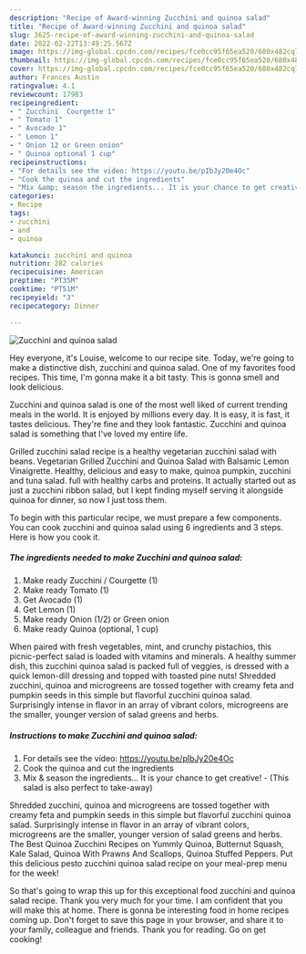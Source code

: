 ```yaml
---
description: "Recipe of Award-winning Zucchini and quinoa salad"
title: "Recipe of Award-winning Zucchini and quinoa salad"
slug: 3625-recipe-of-award-winning-zucchini-and-quinoa-salad
date: 2022-02-22T13:49:25.567Z
image: https://img-global.cpcdn.com/recipes/fce0cc95f65ea520/680x482cq70/zucchini-and-quinoa-salad-recipe-main-photo.jpg
thumbnail: https://img-global.cpcdn.com/recipes/fce0cc95f65ea520/680x482cq70/zucchini-and-quinoa-salad-recipe-main-photo.jpg
cover: https://img-global.cpcdn.com/recipes/fce0cc95f65ea520/680x482cq70/zucchini-and-quinoa-salad-recipe-main-photo.jpg
author: Frances Austin
ratingvalue: 4.1
reviewcount: 17983
recipeingredient:
- " Zucchini  Courgette 1"
- " Tomato 1"
- " Avocado 1"
- " Lemon 1"
- " Onion 12 or Green onion"
- " Quinoa optional 1 cup"
recipeinstructions:
- "For details see the video: https://youtu.be/pIbJy20e4Oc"
- "Cook the quinoa and cut the ingredients"
- "Mix &amp; season the ingredients... It is your chance to get creative! (This salad is also perfect to take-away)"
categories:
- Recipe
tags:
- zucchini
- and
- quinoa

katakunci: zucchini and quinoa 
nutrition: 282 calories
recipecuisine: American
preptime: "PT35M"
cooktime: "PT51M"
recipeyield: "3"
recipecategory: Dinner

---
```



![Zucchini and quinoa salad](https://img-global.cpcdn.com/recipes/fce0cc95f65ea520/680x482cq70/zucchini-and-quinoa-salad-recipe-main-photo.jpg)

Hey everyone, it's Louise, welcome to our recipe site. Today, we're going to make a distinctive dish, zucchini and quinoa salad. One of my favorites food recipes. This time, I'm gonna make it a bit tasty. This is gonna smell and look delicious.

Zucchini and quinoa salad is one of the most well liked of current trending meals in the world. It is enjoyed by millions every day. It is easy, it is fast, it tastes delicious. They're fine and they look fantastic. Zucchini and quinoa salad is something that I've loved my entire life.

Grilled zucchini salad recipe is a healthy vegetarian zucchini salad with beans. Vegetarian Grilled Zucchini and Quinoa Salad with Balsamic Lemon Vinaigrette. Healthy, delicious and easy to make, quinoa pumpkin, zucchini and tuna salad. full with healthy carbs and proteins. It actually started out as just a zucchini ribbon salad, but I kept finding myself serving it alongside quinoa for dinner, so now I just toss them.


To begin with this particular recipe, we must prepare a few components. You can cook zucchini and quinoa salad using 6 ingredients and 3 steps. Here is how you cook it.

<!--inarticleads1-->

##### The ingredients needed to make Zucchini and quinoa salad:

1. Make ready  Zucchini / Courgette (1)
1. Make ready  Tomato (1)
1. Get  Avocado (1)
1. Get  Lemon (1)
1. Make ready  Onion (1/2) or Green onion
1. Make ready  Quinoa (optional, 1 cup)


When paired with fresh vegetables, mint, and crunchy pistachios, this picnic-perfect salad is loaded with vitamins and minerals. A healthy summer dish, this zucchini quinoa salad is packed full of veggies, is dressed with a quick lemon-dill dressing and topped with toasted pine nuts! Shredded zucchini, quinoa and microgreens are tossed together with creamy feta and pumpkin seeds in this simple but flavorful zucchini quinoa salad. Surprisingly intense in flavor in an array of vibrant colors, microgreens are the smaller, younger version of salad greens and herbs. 

<!--inarticleads2-->

##### Instructions to make Zucchini and quinoa salad:

1. For details see the video: https://youtu.be/pIbJy20e4Oc
1. Cook the quinoa and cut the ingredients
1. Mix &amp; season the ingredients... It is your chance to get creative! - (This salad is also perfect to take-away)


Shredded zucchini, quinoa and microgreens are tossed together with creamy feta and pumpkin seeds in this simple but flavorful zucchini quinoa salad. Surprisingly intense in flavor in an array of vibrant colors, microgreens are the smaller, younger version of salad greens and herbs. The Best Quinoa Zucchini Recipes on Yummly Quinoa, Butternut Squash, Kale Salad, Quinoa With Prawns And Scallops, Quinoa Stuffed Peppers. Put this delicious pesto zucchini quinoa salad recipe on your meal-prep menu for the week! 

So that's going to wrap this up for this exceptional food zucchini and quinoa salad recipe. Thank you very much for your time. I am confident that you will make this at home. There is gonna be interesting food in home recipes coming up. Don't forget to save this page in your browser, and share it to your family, colleague and friends. Thank you for reading. Go on get cooking!
